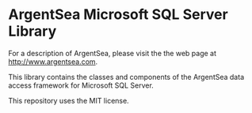 ﻿# ArgentSea Microsoft SQL Server Library

For a description of ArgentSea, please visit the the web page at http://www.argentsea.com.

This library contains the classes and components of the ArgentSea data access framework for Microsoft SQL Server.

This repository uses the MIT license.